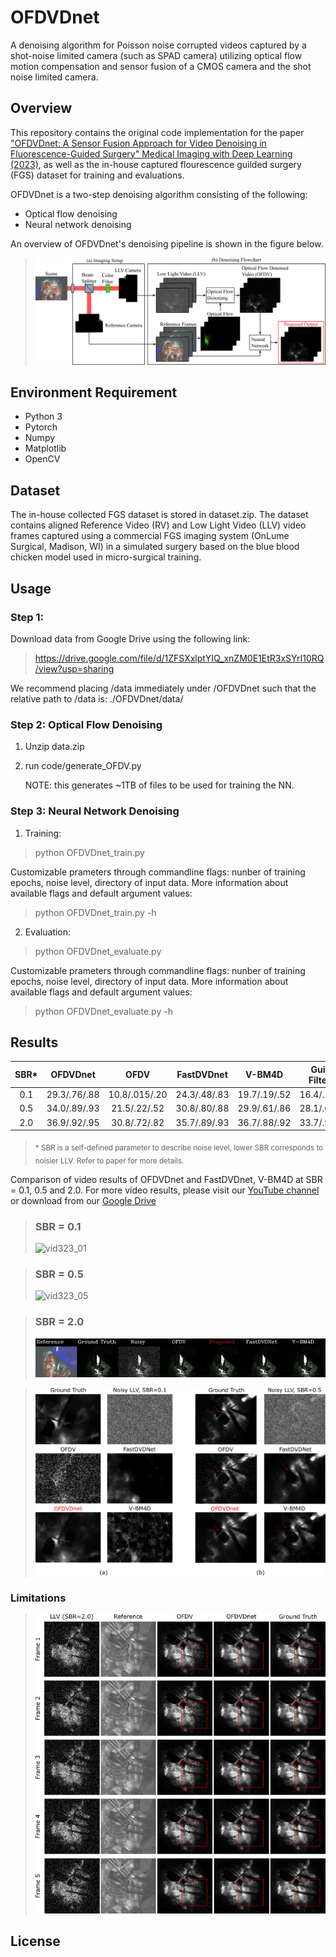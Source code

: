 # OFDVDnet
A denoising algorithm for Poisson noise corrupted videos captured by a shot-noise limited camera (such as SPAD camera) utilizing optical flow motion compensation and sensor fusion of a CMOS camera and the shot noise limited camera.


## Overview
This repository contains the original code implementation for the paper ["OFDVDnet: A Sensor Fusion Approach for Video Denoising in Fluorescence-Guided Surgery" Medical Imaging with Deep Learning (2023)](https://openreview.net/forum?id=TcUtCXRcK8), as well as the in-house captured flourescence guilded surgery (FGS) dataset for training and evaluations. 

OFDVDnet is a two-step denoising algorithm consisting of the following:
  - Optical flow denoising 
  - Neural network denoising

An overview of OFDVDnet's denoising pipeline is shown in the figure below.


> <img src="./figures/teaser.png" width="700">


## Environment Requirement
  - Python 3
  - Pytorch
  - Numpy
  - Matplotlib
  - OpenCV 


## Dataset
The in-house collected FGS dataset is stored in dataset.zip. The dataset contains aligned Reference Video (RV) and Low Light Video (LLV) video frames captured using a commercial FGS imaging system (OnLume Surgical, Madison, WI) in a simulated surgery based on the blue blood chicken model used in micro-surgical training. 

## Usage
### Step 1:
Download data from Google Drive using the following link:
>https://drive.google.com/file/d/1ZFSXxlptYIQ_xnZM0E1EtR3xSYrI10RQ/view?usp=sharing

We recommend placing /data immediately under /OFDVDnet such that the relative path to /data is: ./OFDVDnet/data/

### Step 2: Optical Flow Denoising
1) Unzip data.zip
2) run code/generate_OFDV.py
   
   NOTE: this generates ~1TB of files to be used for training the NN. 

### Step 3: Neural Network Denoising
1) Training:
> python OFDVDnet_train.py

Customizable prameters through commandline flags: nunber of training epochs, noise level, directory of input data.
More information about available flags and default argument values:
> python OFDVDnet_train.py -h

2) Evaluation:
> python OFDVDnet_evaluate.py

Customizable prameters through commandline flags: nunber of training epochs, noise level, directory of input data.
More information about available flags and default argument values:
> python OFDVDnet_evaluate.py -h


## Results
| SBR*  | OFDVDnet      | OFDV          | FastDVDnet    | V-BM4D        | Guided Filtering| Joint Bilateral |
| :---: |     :---:     |     :---:     |     :---:     |     :---:     |      :---:      |      :---:      |
| 0.1   | 29.3/.76/.88  | 10.8/.015/.20 | 24.3/.48/.83  | 19.7/.19/.52  | 16.4/.19/.69    | 15.8/.11/.59    |
| 0.5   | 34.0/.89/.93  | 21.5/.22/.52  | 30.8/.80/.88  | 29.9/.61/.86  | 28.1/.61/.86    | 26.3/.52/.81    |
| 2.0   | 36.9/.92/.95  | 30.8/.72/.82  | 35.7/.89/.93  | 36.7/.88/.92  | 33.7/.90/.92    | 31.5/.85/.90    |

><sub> * SBR is a self-defined parameter to describe noise level, lower SBR corresponds to noisier LLV. Refer to paper for more details. </sub>

Comparison of video results of OFDVDnet and FastDVDnet, V-BM4D at SBR = 0.1, 0.5 and 2.0. For more video results, please visit our [YouTube channel](https://www.youtube.com/@fgs_denoising/playlists) or download from our [Google Drive]({https://drive.google.com/drive/folders/1QarTJx4h7TiVlR2zekRwcmqoV9fRL8Je?usp=sharing)

> ### SBR = 0.1
> ![vid323_01](./videos/vid323_01.gif)

> ### SBR = 0.5
> ![vid323_05](./videos/vid323_05.gif)

> ### SBR = 2.0
> ![vid323_20](./videos/vid323_20.gif)


> <img src="./figures/results.png" width="500">

### Limitations
> <img src="./figures/limits.png" width="500">

## License 
